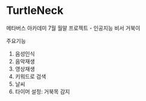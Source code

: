 # TurtleNeck
메타버스 아카데미 7월 월말 프로젝트 - 인공지능 비서 거북이

주요기능
1. 음성인식
2. 음악재생
3. 영상재생
4. 키워드로 검색
5. 날씨
6. 타이머 설정: 거북목 감지 
